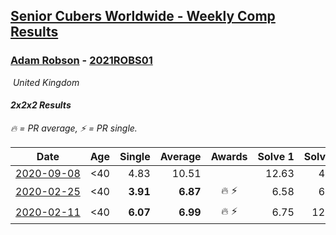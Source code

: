 <style>table {white-space: nowrap;}</style>
<link rel="stylesheet" type="text/css" href="/scw-comp/css/flags.css" />

## [Senior Cubers Worldwide - Weekly Comp Results](/scw-comp/results/)
### [Adam Robson](README.md) - [2021ROBS01](https://www.worldcubeassociation.org/persons/2021ROBS01?event=222)

<i class="flag flag-GB" />&nbsp;United Kingdom

#### 2x2x2 Results

<span style="white-space: nowrap;">🔥 = PR average</span>, <span style="white-space: nowrap;">⚡ = PR single</span>.

| Date | Age | Single | Average | Awards | Solve 1 | Solve 2 | Solve 3 | Solve 4 | Solve 5 | Video |
| :--: | :--: | --: | --: | :--: | --: | --: | --: | --: | --: | :-- |
| [2020-09-08](../../results/2020-09-08/222.md) | <40 | 4.83 | 10.51 |  | 12.63 | 4.83 | 11.12 | 15.21 | 7.79 | [Desktop](https://www.facebook.com/100005428097972/videos/1464506723740250) / [Mobile](https://m.facebook.com/100005428097972/videos/1464506723740250) |
| [2020-02-25](../../results/2020-02-25/222.md) | <40 | **3.91** | **6.87** | 🔥 ⚡ | 6.58 | 6.06 | 8.06 | 7.96 | **3.91** | [Desktop](https://www.facebook.com/events/2972213492840148/permalink/2979462932115204) / [Mobile](https://m.facebook.com/events/2972213492840148?view=permalink&id=2979462932115204) |
| [2020-02-11](../../results/2020-02-11/222.md) | <40 | **6.07** | **6.99** | 🔥 ⚡ | 6.75 | 12.13 | 7.34 | 6.87 | **6.07** | [Desktop](https://www.facebook.com/events/176704156956327/permalink/178953400064736) / [Mobile](https://m.facebook.com/events/176704156956327?view=permalink&id=178953400064736) |


<!-- Global site tag (gtag.js) - Google Analytics -->
<script async src="https://www.googletagmanager.com/gtag/js?id=UA-86348435-3"></script>
<script>window.dataLayer = window.dataLayer || []; function gtag() {dataLayer.push(arguments);} gtag('js', new Date()); gtag('config', 'UA-86348435-3');</script>
